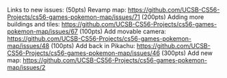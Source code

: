 Links to new issues:
  (50pts) Revamp map: https://github.com/UCSB-CS56-Projects/cs56-games-pokemon-map/issues/71
  (200pts) Adding more buildings and tiles: https://github.com/UCSB-CS56-Projects/cs56-games-pokemon-map/issues/67
  (100pts) Add movable camera: https://github.com/UCSB-CS56-Projects/cs56-games-pokemon-map/issues/48
  (100pts) Add back in Pikachu: https://github.com/UCSB-CS56-Projects/cs56-games-pokemon-map/issues/46
  (300pts) Add new map: https://github.com/UCSB-CS56-Projects/cs56-games-pokemon-map/issues/2
